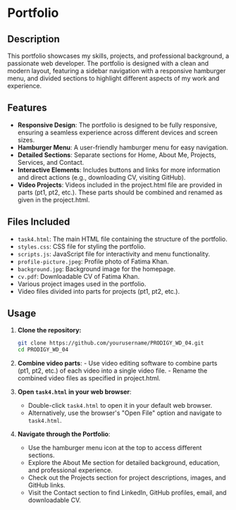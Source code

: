 # Portfolio

## Description

This portfolio showcases my skills, projects, and professional background, a passionate web developer. The portfolio is designed with a clean and modern layout, featuring a sidebar navigation with a responsive hamburger menu, and divided sections to highlight different aspects of my work and experience.

## Features

- **Responsive Design**: The portfolio is designed to be fully responsive, ensuring a seamless experience across different devices and screen sizes.
- **Hamburger Menu**: A user-friendly hamburger menu for easy navigation.
- **Detailed Sections**: Separate sections for Home, About Me, Projects, Services, and Contact.
- **Interactive Elements**: Includes buttons and links for more information and direct actions (e.g., downloading CV, visiting GitHub).
- **Video Projects**: Videos included in the project.html file are provided in parts (pt1, pt2, etc.). These parts should be combined and renamed as given in the project.html.

## Files Included

- `task4.html`: The main HTML file containing the structure of the portfolio.
- `styles.css`: CSS file for styling the portfolio.
- `scripts.js`: JavaScript file for interactivity and menu functionality.
- `profile-picture.jpeg`: Profile photo of Fatima Khan.
- `background.jpg`: Background image for the homepage.
- `cv.pdf`: Downloadable CV of Fatima Khan.
- Various project images used in the portfolio.
- Video files divided into parts for projects (pt1, pt2, etc.).

## Usage

1. **Clone the repository:**

    ```bash
    git clone https://github.com/yourusername/PRODIGY_WD_04.git
    cd PRODIGY_WD_04
    ```
2. **Combine video parts**:
           - Use video editing software to combine parts (pt1, pt2, etc.) of each video into a single video 
              file.
           - Rename the combined video files as specified in project.html.
3. **Open `task4.html` in your web browser**:
   - Double-click `task4.html` to open it in your default web browser.
   - Alternatively, use the browser's "Open File" option and navigate to `task4.html`.

4. **Navigate through the Portfolio**:
   - Use the hamburger menu icon at the top to access different sections.
   - Explore the About Me section for detailed background, education, and professional experience.
   - Check out the Projects section for project descriptions, images, and GitHub links.
   - Visit the Contact section to find LinkedIn, GitHub profiles, email, and downloadable CV.
